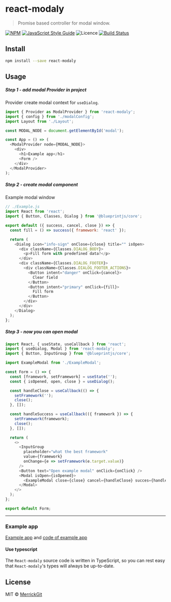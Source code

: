 # react-modaly

> Promise based controller for modal window.

[![NPM](https://img.shields.io/npm/v/react-modaly.svg)](https://www.npmjs.com/package/react-modaly)
[![JavaScript Style Guide](https://img.shields.io/badge/code_style-standard-brightgreen.svg)](https://standardjs.com)
![Licence](https://img.shields.io/npm/l/react-modaly)
[![Build Status](https://travis-ci.org/MerrickGit/react-modaly.svg?branch=master)](https://travis-ci.org/MerrickGit/react-modaly)

## Install

```bash
npm install --save react-modaly
```

## Usage

##### Step 1 - add modal Provider in project

Provider create modal context for `useDialog`.

```js
import { Provider as ModalProvider } from 'react-modaly';
import { config } from './modalConfig';
import Layout from './Layout';

const MODAL_NODE = document.getElementById('modal');

const App = () => (
  <ModalProvider node={MODAL_NODE}>
    <div>
      <h1>Example app</h1>
      <Form />
    </div>
  </ModalProvider>
);
```

##### Step 2 - create modal component

Example modal window

```js
// ./Example.js
import React from 'react';
import { Button, Classes, Dialog } from '@blueprintjs/core';

export default ({ success, cancel, close }) => {
  const fill = () => success({ framework: 'react' });

  return (
    <Dialog icon="info-sign" onClose={close} title="" isOpen>
      <div className={Classes.DIALOG_BODY}>
        <p>Fill form with predefined data?</p>
      </div>
      <div className={Classes.DIALOG_FOOTER}>
        <div className={Classes.DIALOG_FOOTER_ACTIONS}>
          <Button intent="danger" onClick={cancel}>
            Clear field
          </Button>
          <Button intent="primary" onClick={fill}>
            Fill form
          </Button>
        </div>
      </div>
    </Dialog>
  );
};
```

##### Step 3 - now you can open modal

```js
import React, { useState, useCallback } from 'react';
import { useDialog, Modal } from 'react-modaly';
import { Button, InputGroup } from '@blueprintjs/core';

import ExampleModal from './ExampleModal';

const Form = () => {
  const [framework, setFramework] = useState('');
  const { isOpened, open, close } = useDialog();

  const handleClose = useCallback(() => {
    setFramework('');
    close();
  }, []);

  const handleSuccess = useCallback(({ framework }) => {
    setFramework(framework);
    close();
  }, []);

  return (
    <>
      <InputGroup
        placeholder="what the best framework"
        value={framework}
        onChange={e => setFramework(e.target.value)}
      />
      <Button text="Open example modal" onClick={onClick} />
      <Modal isOpen={isOpened}>
        <ExampleModal close={close} cancel={handleClose} succes={handleSuccess} />
      </Modal>
    </>
  );
};

export default Form;
```

---

### Example app

[Example app](https://merrickgit.github.io/react-modaly/) and [code of example app](https://github.com/MerrickGit/react-modaly/tree/master/example)

#### Use typescript

The `React-modaly` source code is written in TypeScript,
so you can rest easy that `React-modaly`'s types will always be up-to-date.

## License

MIT © [MerrickGit](https://github.com/MerrickGit)
